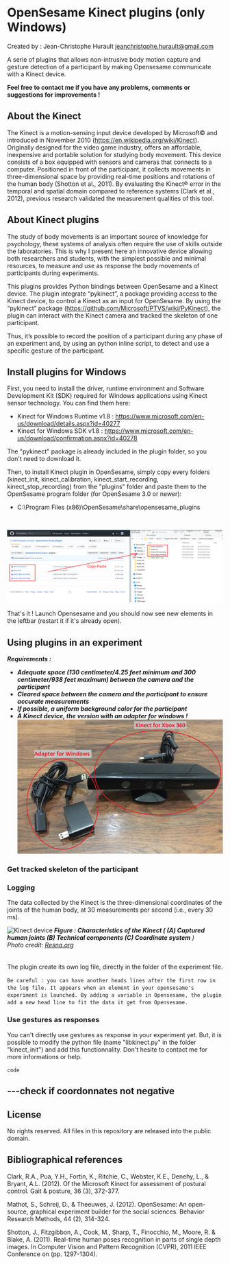 # OpenSesame Kinect plugins (only Windows)

Created by : Jean-Christophe Hurault
<jeanchristophe.hurault@gmail.com>

A serie of plugins that allows non-intrusive body motion capture and gesture detection of a participant by making Opensesame communicate with a Kinect device.

<b>Feel free to contact me if you have any problems, comments or suggestions for improvements !</b>

## About the Kinect

The Kinect is a motion-sensing input device developed by Microsoft© and introduced in November 2010 (https://en.wikipedia.org/wiki/Kinect). Originally designed for the video game industry, offers an affordable, inexpensive and portable solution for studying body movement. This device consists of a box equipped with sensors and cameras that connects to a computer. Positioned in front of the participant, it collects movements in three-dimensional space by providing real-time positions and rotations of the human body (Shotton et al., 2011). By evaluating the Kinect® error in the temporal and spatial domain compared to reference systems (Clark et al., 2012), previous research validated the measurement qualities of this tool.

## About Kinect plugins

The study of body movements is an important source of knowledge for psychology, these systems of analysis often require the use of skills outside the laboratories. This is why I present here an innovative device allowing both researchers and students, with the simplest possible and minimal resources, to measure and use as response the body movements of participants during experiments.

This plugins provides Python bindings between OpenSesame and a Kinect device. The plugin integrate “pykinect”, a package providing access to the Kinect device, to control a Kinect as an input for OpenSesame. By using the “pykinect” package (https://github.com/Microsoft/PTVS/wiki/PyKinect), the plugin can interact with the Kinect camera and tracked the skeleton of one participant.

Thus, it’s possible to record the position of a participant during any phase of an experiment and, by using an python inline script, to detect and use a specific gesture of the participant.

## Install plugins for Windows

First, you need to install the driver, runtime environment and Software Development Kit (SDK) required for Windows applications using Kinect sensor technology. You can find them here:
- Kinect for Windows Runtime v1.8 : <https://www.microsoft.com/en-us/download/details.aspx?id=40277>
- Kinect for Windows SDK v1.8 : <https://www.microsoft.com/en-us/download/confirmation.aspx?id=40278>

The "pykinect" package is already included in the plugin folder, so you don't need to download it.

Then, to install Kinect plugin in OpenSesame, simply copy every folders (kinect_init, kinect_calibration, kinect_start_recording, kinect_stop_recording) from the "plugins" folder and paste them to the OpenSesame program folder (for OpenSesame 3.0 or newer):
- C:\Program Files (x86)\OpenSesame\share\opensesame_plugins
</br>
  
![folder plugins](/images/install_pluginsKinect.png "Copy-Paste folders from plugins")  

That's it ! Launch Opensesame and you should now see new elements in the leftbar (restart it if it's already open).

## Using plugins in an experiment
<em><b>Requirements :
- Adequate space (130 centimeter/4.25 feet minimum and 300 centimeter/938 feet maximum) between the camera and the participant  
- Cleared space between the camera and the participant to ensure accurate measurements
- If possible, a uniform background color for the participant
- A Kinect device, the version with an adapter for windows !
![kinect for windows](/images/Kinect_for_windows.jpg "Kinect for Windows")  
</b></em>


### Get tracked skeleton of the participant


### Logging
The data collected by the Kinect is the three-dimensional coordinates of the joints of the human body, at 30 measurements per second (i.e., every 30 ms).


![Kinect device](https://www.resna.org/sites/default/files/conference/2014/Wheelchair%20Seating/Student%20Scientific/McCutcheon/Fig1.png "Kinect device and human articulation it detect")
<em><b>Figure : Characteristics of the Kinect     (  (A) Captured human joints (B) Technical components (C) Coordinate system</b>  )</em>  
<em>Photo credit: <a href="http://www.resna.org/sites/default/files/conference/2014/Wheelchair Seating/Student Scientific/McCutcheon/Fig1.png">Resna.org</a></em>
</br>  
</br>
The plugin create its own log file, directly in the folder of the experiment file.

`Be careful : you can have another heads lines after the first row in the log file. It appears when an element in your opensesame's experiment is launched. By adding a variable in Opensesame, the plugin add a new head line to fit the data it get from Opensesame.`

### Use gestures as responses

You can't directly use gestures as response in your experiment yet. But, it is possible to modify the python file (name "libkinect.py" in the folder "kinect_init") and add this functionnality. Don't hesite to contact me for more informations or help.

<pre><code>code</code></pre>

---check if coordonnates not negative
---

## License

No rights reserved. All files in this repository are released into the public domain.

## Bibliographical references

Clark, R.A., Pua, Y.H., Fortin, K., Ritchie, C., Webster, K.E., Denehy, L., & Bryant, A.L. (2012). Of the Microsoft Kinect for assessment of postural control. Gait & posture, 36 (3), 372-377.

Mathot, S., Schreij, D., & Theeuwes, J. (2012). OpenSesame: An open-source, graphical experiment builder for the social sciences. Behavior Research Methods, 44 (2), 314-324.

Shotton, J., Fitzgibbon, A., Cook, M., Sharp, T., Finocchio, M., Moore, R. & Blake, A. (2011). Real-time human poses recognition in parts of single depth images. In Computer Vision and Pattern Recognition (CVPR), 2011 IEEE Conference on (pp. 1297-1304).
